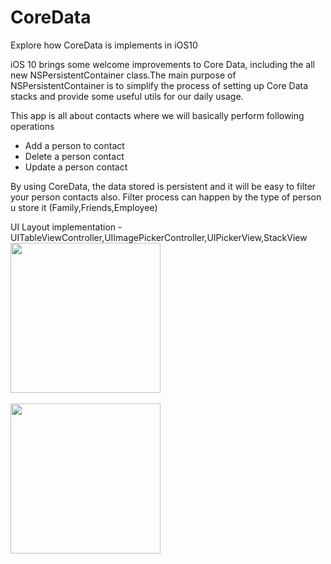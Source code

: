 # CoreData
Explore how CoreData is implements in iOS10 

iOS 10 brings some welcome improvements to Core Data, including the all new NSPersistentContainer class.The main purpose of NSPersistentContainer is to simplify the process of setting up Core Data stacks and provide some useful utils for our daily usage.

This app is all about contacts where we will basically perform following operations
  
  * Add a person to contact
  * Delete a person contact
  * Update a person contact

By using CoreData, the data stored is persistent and it will be easy to filter your person contacts also.
Filter process can happen by the type of person u store it (Family,Friends,Employee)

UI Layout implementation - UITableViewController,UIImagePickerController,UIPickerView,StackView
<img src="https://cloud.githubusercontent.com/assets/15614313/22467830/2a8710f4-e7ec-11e6-9260-bd81b5476983.jpg" width="240" />
<br>
<br>
<img src="https://cloud.githubusercontent.com/assets/15614313/22467827/2a169586-e7ec-11e6-9b6b-0ae5d292659e.jpg" width="240" />
<br>
<br>

  
